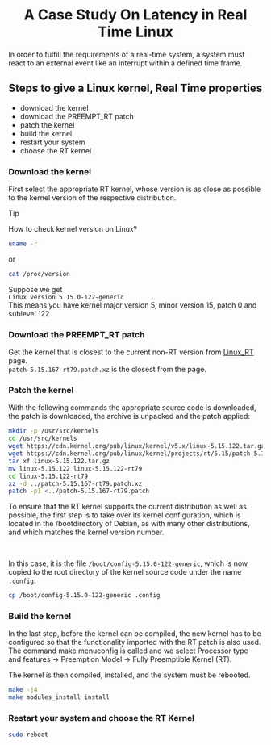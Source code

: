 <h1 align="center"> A Case Study On Latency in Real Time Linux </h1>
In order to fulfill the requirements of a real-time system, a system must react to an external event like an interrupt within a defined time frame.

<h2>Steps to give a Linux kernel, Real Time properties</h2>
<ul>
  <li>download the kernel</li>
  <li>download the PREEMPT_RT patch</li>
  <li>patch the kernel</li>
  <li>build the kernel</li>
  <li>restart your system</li>
  <li>choose the RT kernel</li>
</ul>

<h3>Download the kernel</h3>

First select the appropriate RT kernel, whose version is as close as possible to the kernel version of the respective distribution.

> [!TIP]
> How to check kernel version on Linux?
> ```bash
> uname -r
> ```
> or
> ```bash
> cat /proc/version
> ```

Suppose we get <br>
`Linux version 5.15.0-122-generic` <br>
This means you have kernel major version 5, minor version 15, patch 0 and sublevel 122

<h3>Download the PREEMPT_RT patch</h3>

Get the kernel that is closest to the current non-RT version from [Linux_RT](https://cdn.kernel.org/pub/linux/kernel/projects/rt/) page. <br>
`patch-5.15.167-rt79.patch.xz` is the closest from the page.

<h3>Patch the kernel</h3>

With the following commands the appropriate source code is downloaded, the patch is downloaded, the archive is unpacked and the patch applied:

```bash
mkdir -p /usr/src/kernels
cd /usr/src/kernels
wget https://cdn.kernel.org/pub/linux/kernel/v5.x/linux-5.15.122.tar.gz
wget https://cdn.kernel.org/pub/linux/kernel/projects/rt/5.15/patch-5.15.167-rt79.patch.xz
tar xf linux-5.15.122.tar.gz
mv linux-5.15.122 linux-5.15.122-rt79
cd linux-5.15.122-rt79
xz -d ../patch-5.15.167-rt79.patch.xz
patch -p1 <../patch-5.15.167-rt79.patch
```

To ensure that the RT kernel supports the current distribution as well as possible, the first step is to take over its kernel configuration, which is located in the /bootdirectory of Debian, as with many other distributions, and which matches the kernel version number. 

<br>

In this case, it is the file `/boot/config-5.15.0-122-generic`, which is now copied to the root directory of the kernel source code under the name `.config`:

```bash
cp /boot/config-5.15.0-122-generic .config
```

<h3>Build the kernel</h3>

In the last step, before the kernel can be compiled, the new kernel has to be configured so that the functionality imported with the RT patch is also used. The command make menuconfig is called and we select Processor type and features -> Preemption Model -> Fully Preemptible Kernel (RT).

The kernel is then compiled, installed, and the system must be rebooted.

```bash
make -j4 
make modules_install install
```

<h3>Restart your system and choose the RT Kernel</h3>

```bash
sudo reboot
```



